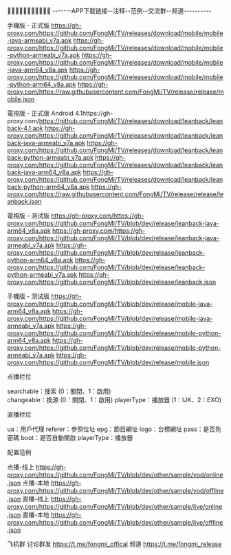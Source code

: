 
🐝🐝🐝🐝🐝🐝🐝🐝🐝🐝🐝
-------APP下载链接--注释--范例--交流群--频道----------

手機版 - 正式版
https://gh-proxy.com/https://github.com/FongMi/TV/releases/download/mobile/mobile-java-armeabi_v7a.apk
https://gh-proxy.com/https://github.com/FongMi/TV/releases/download/mobile/mobile-python-armeabi_v7a.apk
https://gh-proxy.com/https://github.com/FongMi/TV/releases/download/mobile/mobile-java-arm64_v8a.apk
https://gh-proxy.com/https://github.com/FongMi/TV/releases/download/mobile/mobile-python-arm64_v8a.apk
https://gh-proxy.com/https://raw.githubusercontent.com/FongMi/TV/release/release/mobile.json

電視版 - 正式版
Android 4.1https://gh-proxy.com/https://github.com/FongMi/TV/releases/download/leanback/leanback-4.1.apk
https://gh-proxy.com/https://github.com/FongMi/TV/releases/download/leanback/leanback-java-armeabi_v7a.apk
https://gh-proxy.com/https://github.com/FongMi/TV/releases/download/leanback/leanback-python-armeabi_v7a.apk
https://gh-proxy.com/https://github.com/FongMi/TV/releases/download/leanback/leanback-java-arm64_v8a.apk
https://gh-proxy.com/https://github.com/FongMi/TV/releases/download/leanback/leanback-python-arm64_v8a.apk
https://gh-proxy.com/https://raw.githubusercontent.com/FongMi/TV/release/release/leanback.json

電視版 - 测试版
https://gh-proxy.com/https://gh-proxy.com/https://github.com/FongMi/TV/blob/dev/release/leanback-java-arm64_v8a.apk
https://gh-proxy.com/https://gh-proxy.com/https://github.com/FongMi/TV/blob/dev/release/leanback-java-armeabi_v7a.apk
https://gh-proxy.com/https://github.com/FongMi/TV/blob/dev/release/leanback-python-arm64_v8a.apk
https://gh-proxy.com/https://github.com/FongMi/TV/blob/dev/release/leanback-python-armeabi_v7a.apk
https://gh-proxy.com/https://github.com/FongMi/TV/blob/dev/release/leanback.json


手機版 - 测试版
https://gh-proxy.com/https://github.com/FongMi/TV/blob/dev/release/mobile-java-arm64_v8a.apk
https://gh-proxy.com/https://github.com/FongMi/TV/blob/dev/release/mobile-java-armeabi_v7a.apk
https://gh-proxy.com/https://github.com/FongMi/TV/blob/dev/release/mobile-python-arm64_v8a.apk
https://gh-proxy.com/https://github.com/FongMi/TV/blob/dev/release/mobile-python-armeabi_v7a.apk
https://gh-proxy.com/https://github.com/FongMi/TV/blob/dev/release/mobile.json


点播栏位

searchable：搜索    (0：關閉、1：啟用)  
changeable：換源    (0：關閉、1：啟用)
playerType：播放器  (1：IJK、2：EXO)

直播栏位

ua：用戶代理
referer：參照位址
epg：節目網址
logo：台標網址
pass：是否免密碼
boot：是否自動開啟
playerType：播放器

配置范例

点播-线上
https://gh-proxy.com/https://github.com/FongMi/TV/blob/dev/other/sample/vod/online.json
点播-本地
https://gh-proxy.com/https://github.com/FongMi/TV/blob/dev/other/sample/vod/offline.json
直播-线上
https://gh-proxy.com/https://github.com/FongMi/TV/blob/dev/other/sample/live/online.json
直播-本地
https://gh-proxy.com/https://github.com/FongMi/TV/blob/dev/other/sample/live/offline.json


飞机群
讨论群发
https://t.me/fongmi_offical
频道
https://t.me/fongmi_release